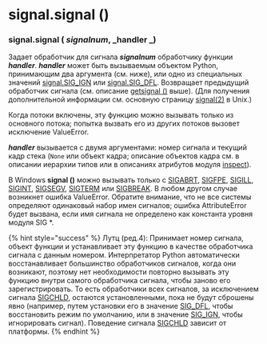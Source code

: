 # signal.signal ()

### signal.signal ( _signalnum_, _handler _)

Задает обработчик для сигнала _**signalnum**_ обработчику функции _**handler**_. _**handler**_ может быть вызываемым объектом Python, принимающим два аргумента (см. ниже), или одно из специальных значений [signal.SIG\_IGN](../konstanty-signalov/signal.sig\_ign.md) или [signal.SIG\_DFL](../konstanty-signalov/signal.sig\_dfl.md). Возвращает предыдущий обработчик сигнала (см. описание [getsignal ()](signal.getsignal.md) выше). (Для получения дополнительной информации см. основную страницу [signal(2)](https://manpages.debian.org/buster/manpages-dev/signal.2.en.html) в Unix.)

Когда потоки включены, эту функцию можно вызывать только из основного потока; попытка вызвать его из других потоков вызовет исключение ValueError.

_**handler**_ вызывается с двумя аргументами: номер сигнала и текущий кадр стека (`None` или объект кадра; описание объектов кадра см. в описании иерархии типов или в описаниях атрибутов модуля [inspect](../../../sluzhby-sredy-vypolneniya-python/inspect.md)).

В Windows **signal ()** можно вызывать только с [SIGABRT](../konstanty-signalov/signal.sigabrt.md), [SIGFPE](../konstanty-signalov/signal.sigfpe.md), [SIGILL](../konstanty-signalov/signal.sigill.md), [SIGINT](../konstanty-signalov/signal.sigint.md), [SIGSEGV](../konstanty-signalov/signal.sigsegv.md), [SIGTERM](../konstanty-signalov/signal.sigterm.md) или [SIGBREAK](../konstanty-signalov/signal.sigbreak.md). В любом другом случае возникнет ошибка ValueError. Обратите внимание, что не все системы определяют одинаковый набор имен сигналов; ошибка AttributeError будет вызвана, если имя сигнала не определено как константа уровня модуля SIG \*.

{% hint style="success" %}
Лутц (ред.4): Принимает номер сигнала, объект функции и устанавливает эту функцию в качестве обработчика сигнала с данным номером. Интерпретатор Python автоматически восстанавливает большинство обработчиков сигналов, когда они возникают, поэтому нет необходимости повторно вызывать эту функцию внутри самого обработчика сигнала, чтобы заново его зарегистрировать. То есть обработчики всех сигналов, за исключением сигнала [SIGCHLD](../konstanty-signalov/signal.sigchld.md), остаются установленными, пока не будут сброшены явно (например, путем установки его в значение [SIG\_DFL](../konstanty-signalov/signal.sig\_dfl.md), чтобы восстановить режим по умолчанию, или в значение [SIG\_IGN](../konstanty-signalov/signal.sig\_ign.md), чтобы игнорировать сигнал). Поведение сигнала [SIGCHLD](../konstanty-signalov/signal.sigchld.md) зависит от платформы.
{% endhint %}
